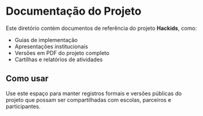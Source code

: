 # Documentação do Projeto

Este diretório contém documentos de referência do projeto **Hackids**, como:

- Guias de implementação
- Apresentações institucionais
- Versões em PDF do projeto completo
- Cartilhas e relatórios de atividades

## Como usar

Use este espaço para manter registros formais e versões públicas do projeto que possam ser compartilhadas com escolas, parceiros e participantes.